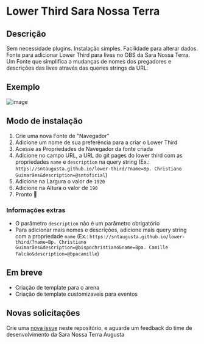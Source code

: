 # Lower Third Sara Nossa Terra

## Descrição

Sem necessidade plugins. Instalação simples. Facilidade para alterar dados.
Fonte para adicionar Lower Third para lives no OBS da Sara Nossa Terra. Um Fonte que simplifica a mudanças de nomes dos pregadores e descrições das lives através das queries strings da URL.

## Exemplo

![image](./img/lower-third-sample.gif)

## Modo de instalação

1. Crie uma nova Fonte de "Navegador"
2. Adicione um nome de sua preferência para a criar o Lower Third
3. Acesse as Propriedades de Navegador da fonte criada
4. Adicione no campo URL, a URL do git pages do lower third com as propriedades `name` e `description` na query string (Ex.: `https://sntaugusta.github.io/lower-third/?name=Bp. Christiano Guimarães&description=@sntoficial`)
5. Adicione na Largura o valor de `1920`
6. Adicione na Altura o valor de `190`
7. Pronto 🙌

### Informações extras

- O parâmetro `description` não é um parâmetro obrigatório
- Para adicionar mais nomes e descrições, adicione mais query string com a propriedade `name` (Ex.: `https://sntaugusta.github.io/lower-third/?name=Bp. Christiano Guimarães&description=@bispochristiano&name=Bpa. Camille Falcão&description=@bpacamille`)

## Em breve

- Criação de template para o arena
- Criação de template customizaveis para eventos

## Novas solicitações

Crie uma [nova issue](https://github.com/sntaugusta/lower-third/issues/new) neste repositório, e aguarde um feedback do time de desenvolvimento da Sara Nossa Terra Augusta
